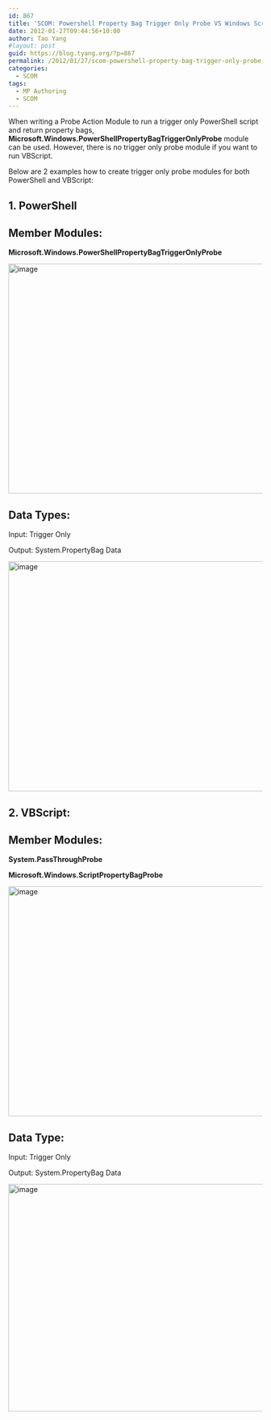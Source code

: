 ```yaml
---
id: 867
title: 'SCOM: Powershell Property Bag Trigger Only Probe VS Windows Script Property Bag Probe'
date: 2012-01-27T09:44:56+10:00
author: Tao Yang
#layout: post
guid: https://blog.tyang.org/?p=867
permalink: /2012/01/27/scom-powershell-property-bag-trigger-only-probe-vs-windows-script-property-bag-probe/
categories:
  - SCOM
tags:
  - MP Authoring
  - SCOM
---
```

When writing a Probe Action Module to run a trigger only PowerShell script and return property bags, <strong>Microsoft.Windows.PowerShellPropertyBagTriggerOnlyProbe</strong> module can be used. However, there is no trigger only probe module if you want to run VBScript.

Below are 2 examples how to create trigger only probe modules for both PowerShell and VBScript:
<h2><span style="font-weight: bold;">1. PowerShell</span></h2>

## Member Modules:

<strong>Microsoft.Windows.PowerShellPropertyBagTriggerOnlyProbe</strong>

<a href="https://blog.tyang.org/wp-content/uploads/2012/01/image27.png"><img style="background-image: none; padding-left: 0px; padding-right: 0px; display: inline; padding-top: 0px; border: 0px;" title="image" src="https://blog.tyang.org/wp-content/uploads/2012/01/image_thumb27.png" alt="image" width="580" height="455" border="0" /></a>

## Data Types:

Input: Trigger Only

Output: System.PropertyBag Data

<a href="https://blog.tyang.org/wp-content/uploads/2012/01/image28.png"><img style="background-image: none; padding-left: 0px; padding-right: 0px; display: inline; padding-top: 0px; border: 0px;" title="image" src="https://blog.tyang.org/wp-content/uploads/2012/01/image_thumb28.png" alt="image" width="580" height="455" border="0" /></a>
<h2><span style="font-weight: bold;">2. VBScript:</span></h2>

## Member Modules:

<strong>System.PassThroughProbe</strong>

<strong>Microsoft.Windows.ScriptPropertyBagProbe</strong>

<a href="https://blog.tyang.org/wp-content/uploads/2012/01/image29.png"><img style="background-image: none; padding-left: 0px; padding-right: 0px; display: inline; padding-top: 0px; border: 0px;" title="image" src="https://blog.tyang.org/wp-content/uploads/2012/01/image_thumb29.png" alt="image" width="580" height="455" border="0" /></a>

## Data Type:

Input: Trigger Only

Output: System.PropertyBag Data

<a href="https://blog.tyang.org/wp-content/uploads/2012/01/image30.png"><img style="background-image: none; padding-left: 0px; padding-right: 0px; display: inline; padding-top: 0px; border: 0px;" title="image" src="https://blog.tyang.org/wp-content/uploads/2012/01/image_thumb30.png" alt="image" width="580" height="450" border="0" /></a>